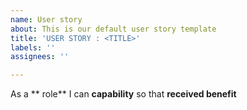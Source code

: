 ```yaml
---
name: User story
about: This is our default user story template
title: 'USER STORY : <TITLE>'
labels: ''
assignees: ''

---
```


As a ** role** I can **capability** so that **received benefit**

